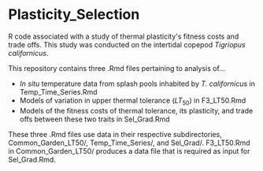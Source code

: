 # Plasticity_Selection
R code associated with a study of thermal plasticity's fitness costs and trade offs. This study was conducted on the intertidal copepod *Tigriopus californicus*. 

This repository contains three .Rmd files pertaining to analysis of...
* *In situ* temperature data from splash pools inhabited by *T. californicus* in Temp_Time_Series.Rmd
* Models of variation in upper thermal tolerance ($LT_50$) in F3_LT50.Rmd
* Models of the fitness costs of thermal tolerance, its plasticity, and trade offs between these two traits in Sel_Grad.Rmd

These three .Rmd files use data in their respective subdirectories, Common_Garden_LT50/, Temp_Time_Series/, and Sel_Grad/. F3_LT50.Rmd in Common_Garden_LT50/ produces a data file that is required as input for Sel_Grad.Rmd.
